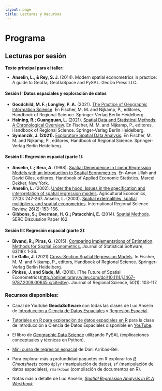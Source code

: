 ```yaml
---
layout: page
title: Lecturas y Recursos
---
```

# Programa

## Lecturas por sesión

**Texto principal para el taller:**  

* **Anselin, L., & Rey, S. J.** (2014). Modern spatial econometrics in practice: A guide to GeoDa, GeoDaSpace and PySAL. GeoDa Press LLC.

#### Sesión I: Datos espaciales y exploración de datos

* **Goodchild, M. F.; Longley, P. A.** (2021). [The Practice of Geographic Information Science](http://link.springer.com/referenceworkentry/10.1007/978-3-642-23430-9_61). En Fischer, M. M. and Nijkamp, P., editores, Handbook of Regional Science. Springer-Verlag Berlin Heidelberg.  
* **Haining, R.; Guangquan, L.** (2021). [Spatial Data and Statistical Methods: A Chronological Overview](http://www.springerreference.com/docs/html/chapterdbid/364116.html). En Fischer, M. M. and Nijkamp, P., editores, Handbook of Regional Science. Springer-Verlag Berlin Heidelberg.
* **Symanzik, J. (2021).** [Exploratory Spatial Data Analysis](http://link.springer.com/referenceworkentry/10.1007/978-3-642-23430-9_76). En Fischer, M. M. and Nijkamp, P., editores, Handbook of Regional Science. Springer-Verlag Berlin Heidelberg.

#### Sesión II: Regresión espacial (parte 1):

* **Anselin, L.; Bera, A.** (1998). [Spatial Dependence in Linear Regression Models with an Introduction to Spatial Econometrics](http://www.econ.uiuc.edu/~hrtdmrt2/Teaching/SE_2016_19/References/Spatial_Dependence_in_Linear_Regression_Models_With_an_Introduction_to_Spatial_Econometrics_281_29.pdf). En Aman Ullah and David Giles, editores, Handbook of Applied Economic Statistics, Marcel Dekker, New York.
* **Anselin, L.** (2002). [Under the hood: Issues in the specification and interpretation of spatial regression models](http://onlinelibrary.wiley.com/doi/10.1111/j.1574-0862.2002.tb00120.x/abstract). Agricultural Economics, 27(3): 247-267.
Anselin, L. (2003). [Spatial externalities, spatial multipliers, and spatial econometrics](http://irx.sagepub.com/content/26/2/153.short). International Regional Science Review, 26(2): 153-166.  
* **Gibbons, S.; Overman, H. G.; Patacchini, E.** (2014). [Spatial Methods](http://www.spatialeconomics.ac.uk/textonly/SERC/publications/download/sercdp0162.pdf). SERC Discussion Paper 162.


#### Sesión III: Regresión espacial (parte 2):

* **Bivand, R.; Piras, G.** (2015). [Comparing Implementations of Estimation Methods for Spatial Econometrics.](https://www.jstatsoft.org/article/view/v063i18) Journal of Statistical Software, 63(18): 1-36.  
* **Le Gallo, J.** (2021) [Cross-Section Spatial Regression Models](http://link.springer.com/referenceworkentry/10.1007/978-3-642-23430-9_85). In Fischer, M. M. and Nijkamp, P., editors, Handbook of Regional Science. Springer-Verlag Berlin Heidelberg.  
* **Pinkse, J. and Slade, M.** (2010). [The Future of Spatial Econometrics(http://onlinelibrary.wiley.com/doi/10.1111/j.1467-9787.2009.00645.x/citedby). Journal of Regional Science, 50(1): 103-117.


### Recursos disponibles:

* Canal de Youtube **GeodaSoftware** con todas las clases de Luc Anselin de [Introducción a Ciencia de Datos Espaciales](https://www.youtube.com/playlist?list=PLzREt6r1NenmFyTw8v2JZpEE4PZGNi5Ht) y [Regresión Espacial](https://www.youtube.com/playlist?list=PLzREt6r1Nenkk7x197-CKPFZ0BuAOCRGT).  
* [Tutoriales en R para exploración de datos espaciales en R](https://spatialanalysis.github.io/tutorials/) para la clase de Introducción a Ciencia de Datos Espaciales disponible en [YouTube](https://www.youtube.com/playlist?list=PLzREt6r1NenmFyTw8v2JZpEE4PZGNi5Ht). 
* El libro de [Geographic Data Science](https://geographicdata.science/book/intro.html)  utilizando PySAL (explicaciones conceptuales y técnicas en Python).
* [Mini curso de regresión espacial](https://darribas.org/sdar_mini/index.html) de Dani Arribas-Bel.  

* Para explorar más a profundidad paquetes en R explorar los [*R Cheatsheets*](https://www.rstudio.com/resources/cheatsheets/) como `dplyr` (manipulación de datos), `sf` (manipulación de datos espaciales), `rmarkdown` (compilación de documentos en R).
* Notas más a detalle de Luc Anselin, [*Spatial Regression Analysis in R:
A Workbook*](https://dces.wisc.edu/wp-content/uploads/sites/128/2013/08/W14_Anselin2007.pdf)
